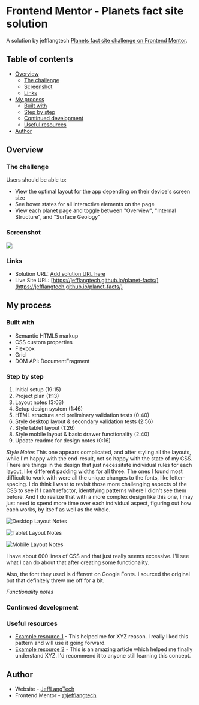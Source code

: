# Frontend Mentor - Planets fact site solution

A solution by jefflangtech [Planets fact site challenge on Frontend Mentor](https://www.frontendmentor.io/challenges/planets-fact-site-gazqN8w_f). 

## Table of contents

- [Overview](#overview)
  - [The challenge](#the-challenge)
  - [Screenshot](#screenshot)
  - [Links](#links)
- [My process](#my-process)
  - [Built with](#built-with)
  - [Step by step](#step-by-step)
  - [Continued development](#continued-development)
  - [Useful resources](#useful-resources)
- [Author](#author)


## Overview

### The challenge

Users should be able to:

- View the optimal layout for the app depending on their device's screen size
- See hover states for all interactive elements on the page
- View each planet page and toggle between "Overview", "Internal Structure", and "Surface Geology"

### Screenshot

![](./preview.jpg)

### Links

- Solution URL: [Add solution URL here](https://your-solution-url.com)
- Live Site URL: [https://jefflangtech.github.io/planet-facts/](https://jefflangtech.github.io/planet-facts/)

## My process

### Built with

- Semantic HTML5 markup
- CSS custom properties
- Flexbox
- Grid
- DOM API: DocumentFragment

### Step by step

1. Initial setup (19:15)
2. Project plan (1:13)
3. Layout notes (3:03)
4. Setup design system (1:46)
5. HTML structure and preliminary validation tests (0:40)
6. Style desktop layout & secondary validation tests (2:56)
7. Style tablet layout (1:26)
8. Style mobile layout & basic drawer functionality (2:40)
9. Update readme for design notes (0:16)

*Style Notes*
This one appears complicated, and after styling all the layouts, while I'm happy with the end-result, not so happy with the state of my CSS. There are things in the design that just necessitate individual rules for each layout, like different padding widths for all three. The ones I found most difficult to work with were all the unique changes to the fonts, like letter-spacing. I do think I want to revisit those more challenging aspects of the CSS to see if I can't refactor, identifying patterns where I didn't see them before. And I do realize that with a more complex design like this one, I may just need to spend more time over each individual aspect, figuring out how each works, by itself as well as the whole.

![Desktop Layout Notes](./desktop-layout-notes.jpg)

![Tablet Layout Notes](./tablet-layout-notes.jpg)

![Mobile Layout Notes](./mobile-layout-notes.jpg)

I have about 600 lines of CSS and that just really seems excessive. I'll see what I can do about that after creating some functionality.

Also, the font they used is different on Google Fonts. I sourced the original but that definitely threw me off for a bit.

*Functionality notes*


### Continued development



### Useful resources

- [Example resource 1](https://www.example.com) - This helped me for XYZ reason. I really liked this pattern and will use it going forward.
- [Example resource 2](https://www.example.com) - This is an amazing article which helped me finally understand XYZ. I'd recommend it to anyone still learning this concept.

## Author

- Website - [JeffLangTech](https://jefflangtech.github.io/)
- Frontend Mentor - [@jefflangtech](https://www.frontendmentor.io/profile/jefflangtech)